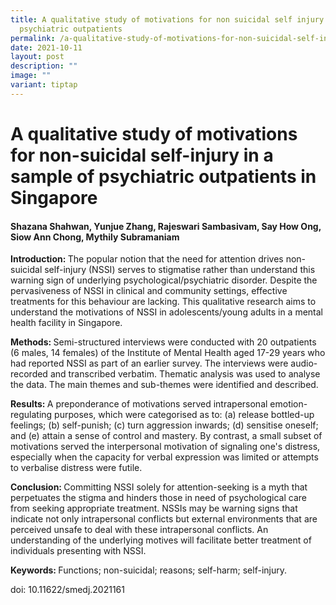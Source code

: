 ```yaml
---
title: A qualitative study of motivations for non suicidal self injury in
  psychiatric outpatients
permalink: /a-qualitative-study-of-motivations-for-non-suicidal-self-injury-in-psychiatric-outpatients/
date: 2021-10-11
layout: post
description: ""
image: ""
variant: tiptap
---
```

<h1><strong>A qualitative study of motivations for non-suicidal self-injury in a sample of psychiatric outpatients in Singapore</strong></h1>
<h4>Shazana Shahwan, Yunjue Zhang, Rajeswari Sambasivam, Say How Ong, Siow Ann Chong, Mythily Subramaniam</h4>
<p><strong>Introduction: </strong>The popular notion that the need for attention
drives non-suicidal self-injury (NSSI) serves to stigmatise rather than
understand this warning sign of underlying psychological/psychiatric disorder.
Despite the pervasiveness of NSSI in clinical and community settings, effective
treatments for this behaviour are lacking. This qualitative research aims
to understand the motivations of NSSI in adolescents/young adults in a
mental health facility in Singapore.</p>
<p><strong>Methods: </strong>Semi-structured interviews were conducted with
20 outpatients (6 males, 14 females) of the Institute of Mental Health
aged 17-29 years who had reported NSSI as part of an earlier survey. The
interviews were audio-recorded and transcribed verbatim. Thematic analysis
was used to analyse the data. The main themes and sub-themes were identified
and described.</p>
<p><strong>Results: </strong>A preponderance of motivations served intrapersonal
emotion-regulating purposes, which were categorised as to: (a) release
bottled-up feelings; (b) self-punish; (c) turn aggression inwards; (d)
sensitise oneself; and (e) attain a sense of control and mastery. By contrast,
a small subset of motivations served the interpersonal motivation of signaling
one's distress, especially when the capacity for verbal expression was
limited or attempts to verbalise distress were futile.</p>
<p><strong>Conclusion: </strong>Committing NSSI solely for attention-seeking
is a myth that perpetuates the stigma and hinders those in need of psychological
care from seeking appropriate treatment. NSSIs may be warning signs that
indicate not only intrapersonal conflicts but external environments that
are perceived unsafe to deal with these intrapersonal conflicts. An understanding
of the underlying motives will facilitate better treatment of individuals
presenting with NSSI.</p>
<p><strong>Keywords: </strong>Functions; non-suicidal; reasons; self-harm;
self-injury.</p>
<p></p>
<p>doi: 10.11622/smedj.2021161</p>